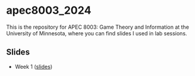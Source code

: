 # apec8003_2024

This is the repository for APEC 8003: Game Theory and Information at the University of Minnesota, where you can find slides I used in lab sessions.

## Slides
+ Week 1 ([slides](https://shunkei3.github.io/apec8003_2024/Rec_slides/Rec1/rec1_slides.html))